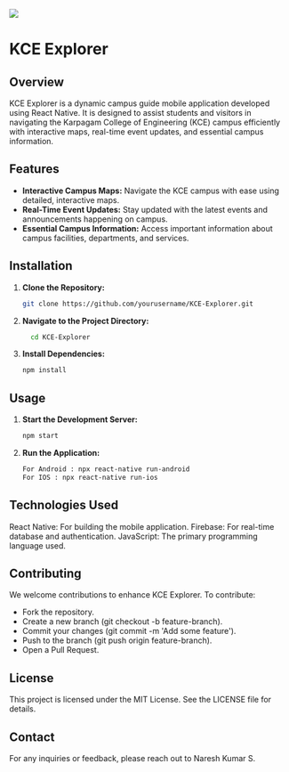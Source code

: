 ![](https://github.com/NareshKumar1553/Perisamy/raw/main/images/ic_launcher.png)
# KCE Explorer

## Overview
KCE Explorer is a dynamic campus guide mobile application developed using React Native. It is designed to assist students and visitors in navigating the Karpagam College of Engineering (KCE) campus efficiently with interactive maps, real-time event updates, and essential campus information.

## Features
- **Interactive Campus Maps:** Navigate the KCE campus with ease using detailed, interactive maps.
- **Real-Time Event Updates:** Stay updated with the latest events and announcements happening on campus.
- **Essential Campus Information:** Access important information about campus facilities, departments, and services.

## Installation
1. **Clone the Repository:**
   ```bash
   git clone https://github.com/yourusername/KCE-Explorer.git
2. **Navigate to the Project Directory:**
   ```bash
     cd KCE-Explorer
3. **Install Dependencies:**
   ```bash
   npm install
## Usage
1. **Start the Development Server:**
   ```bash
   npm start
2. **Run the Application:**
   ```bash
   For Android : npx react-native run-android
   For IOS : npx react-native run-ios
   
## Technologies Used
React Native: For building the mobile application.
Firebase: For real-time database and authentication.
JavaScript: The primary programming language used.

## Contributing
We welcome contributions to enhance KCE Explorer. To contribute:

- Fork the repository.
- Create a new branch (git checkout -b feature-branch).
- Commit your changes (git commit -m 'Add some feature').
- Push to the branch (git push origin feature-branch).
- Open a Pull Request.

## License
This project is licensed under the MIT License. See the LICENSE file for details.

## Contact
For any inquiries or feedback, please reach out to Naresh Kumar S.


